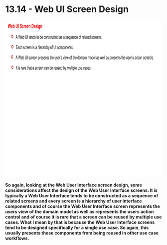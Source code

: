 # 13.14 - Web UI Screen Design

<img src="/images/13_14_01.jpg" width="800" height="500">

**So again, looking at the Web User Interface screen design, some considerations affect the design of the Web User Interface screens. It is typically a Web User Interface tends to be constructed as a sequence of related screens and every screen is a hierarchy of user interface components and of course the Web User Interface screen represents the users view of the domain model as well as represents the users action control and of course it is rare that a screen can be reused by multiple use cases. What I mean by that is because the Web User Interface screens tend to be designed specifically for a single use case. So again, this usually presents these components from being reused in other use case workflows.**